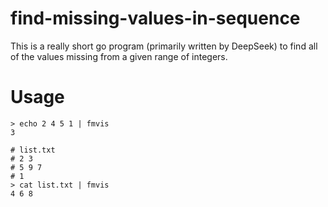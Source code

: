 # find-missing-values-in-sequence
This is a really short go program (primarily written by DeepSeek) to find all of the values missing from a given range of integers.

# Usage
~~~
> echo 2 4 5 1 | fmvis
3

# list.txt
# 2 3
# 5 9 7
# 1
> cat list.txt | fmvis
4 6 8
~~~
